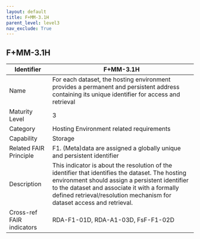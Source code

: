 ```yaml
---
layout: default
title: F+MM-3.1H
parent_level: level3
nav_exclude: True
---
```


## F+MM-3.1H

| Identifier | F+MM-3.1H |
| --------- | ----------|
| Name | For each dataset, the hosting environment provides a permanent and persistent address containing its unique identifier for access and retrieval |
| Maturity Level | 3 |
| Category | Hosting Environment related requirements |
| Capability | Storage |
| Related FAIR Principle | F1. (Meta)data are assigned a globally unique and persistent identifier |
| Description | This indicator is about the resolution of the identifier that identifies the dataset. The hosting environment should assign a persistent identifier to the dataset and associate it with a formally defined retrieval/resolution mechanism for dataset access and retrieval.  |
| Cross-ref FAIR indicators | RDA-F1-01D, RDA-A1-03D, FsF-F1-02D|
